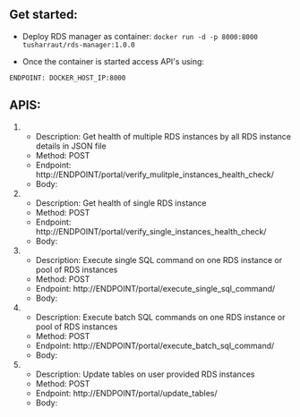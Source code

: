 ## Get started:

- Deploy RDS manager as container:
`docker run -d -p 8000:8000 tusharraut/rds-manager:1.0.0`

- Once the container is started access API's using:

`ENDPOINT: DOCKER_HOST_IP:8000`

## APIS:

1. 
    - Description: Get health of multiple RDS instances by all RDS instance details in JSON file
    - Method: POST
    - Endpoint: http://ENDPOINT/portal/verify_mulitple_instances_health_check/
    - Body:

2. 
    - Description: Get health of single RDS instance
    - Method: POST
    - Endpoint: http://ENDPOINT/portal/verify_single_instances_health_check/
    - Body:

3. 
    - Description: Execute single SQL command on one RDS instance or pool of RDS instances
    - Method: POST
    - Endpoint: http://ENDPOINT/portal/execute_single_sql_command/
    - Body:

4. 
    - Description: Execute batch SQL commands on one RDS instance or pool of RDS instances
    - Method: POST
    - Endpoint: http://ENDPOINT/portal/execute_batch_sql_command/
    - Body:


5. 
    - Description: Update tables on user provided RDS instances
    - Method: POST
    - Endpoint: http://ENDPOINT/portal/update_tables/
    - Body: